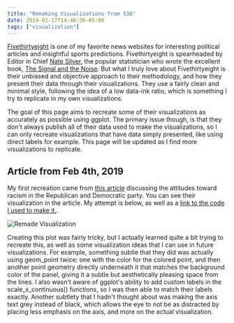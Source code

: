 ```yaml
---
title: "Remaking Visualizations from 538"
date: 2019-02-17T14:46:36-05:00
tags: ["visualization"]
---
```

[Fivethirtyeight](https://fivethirtyeight.com/) is one of my favorite news
websites for interesting political articles and insightful sports predictions.
Fivethirtyeight is spearheaded by Editor in Chief
[Nate Silver](https://en.wikipedia.org/wiki/Nate_Silver), the popular 
statistician who wrote the excellent book, 
[The Signal and the Noise](https://www.amazon.com/Signal-Noise-Many-Predictions-Fail-but-ebook/dp/B007V65R54). 
But what I truly love about Fivethirtyeight is their unbiased and objective 
approach to their methodology, and how they present their data through their
visualizations. They use a fairly clean and minimal style, following the idea of
a low data-ink ratio, which is something I try to replicate in my own
visualizations. 

The goal of this page aims to recreate some of their visualizations as
accurately as possible using ggplot. The primary issue though, is that they don't
always publish all of their data used to make the visualizations, so I can only
recreate visualizations that have data simply presented, like using direct labels for 
example. This page will be updated as I find more visualizations to replicate.

## Article from Feb 4th, 2019

My first recreation came from [this article](https://fivethirtyeight.com/features/why-no-one-should-be-surprised-by-democratic-calls-for-northams-resignation/) discussing the attitudes toward racism in the Republican and Democratic party.  You can see their visualization in the article. My attempt is below, as well as a [link to the code I used to make it.](https://github.com/joestoica/joestoica.github.io/blob/master/code/538_1.R).
	  
![Remade Visualization](/images/538.png)

Creating this plot was fairly tricky, but I actually learned quite a bit trying 
to recreate this, as well as some visualization ideas that I can use in future 
visualizations. For example, something subtle that they did was actually using 
geom_point twice: one with the color for the colored point, and then another 
point geometry directly underneath it that matches the background color of the 
panel, giving it a subtle but aesthetically pleasing space from the lines. I 
also wasn't aware of ggplot's ability to add custom labels in the 
scale_x_continuous() functions, so I was then able to match their labels
exactly. Another subtlety that I hadn't thought about was making the axis text
grey instead of black, which allows the eye to not be as distracted by placing 
less emphasis on the axis, and more on the actual visualization. 
